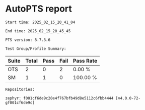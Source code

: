 # AutoPTS report

    Start time: 2025_02_15_20_41_04

    End time: 2025_02_15_20_45_45

    PTS version: 8.7.3.6
    
    Test Group/Profile Summary: 
|  Suite  | Total | Pass | Fail | Pass Rate|
|---------|-------|------|------|----------|
|OTS      |2      |0     |2     |   0.00 % |
|SM       |1      |1     |0     | 100.00 % |

    Repositories:

	zephyr: f001cf6de9c20e4f767bfb49d8e5112c6fbb4444 [v4.0.0-72-gf001cf6de9c]
